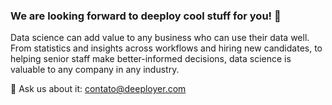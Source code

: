 ### We are looking forward to deeploy cool stuff for you! 👋

Data science can add value to any business who can use their data well. From statistics and insights across workflows and hiring new candidates, to helping senior staff make better-informed decisions, data science is valuable to any company in any industry.

💬 Ask us about it: contato@deeployer.com
